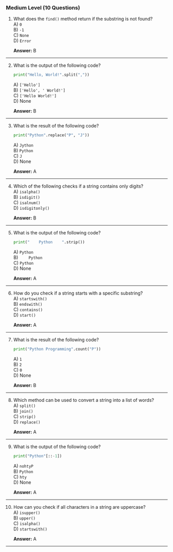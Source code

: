 ### **Medium Level (10 Questions)**

1. What does the `find()` method return if the substring is not found?</br>
   A) `0`  
   B) `-1`  
   C) `None`  
   D) `Error`  

   **Answer:** B  

---

2. What is the output of the following code?
   ```python
   print("Hello, World!".split(","))
   ```
   A) `['Hello']`  
   B) `['Hello', ' World!']`  
   C) `['Hello World!']`  
   D) None  

   **Answer:** B  

---

3. What is the result of the following code?
   ```python
   print("Python".replace("P", "J"))
   ```
   A) `Jython`  
   B) `Python`  
   C) `J`  
   D) None  

   **Answer:** A  

---

4. Which of the following checks if a string contains only digits?</br>
   A) `isalpha()`  
   B) `isdigit()`  
   C) `isalnum()`  
   D) `isdigitonly()`  

   **Answer:** B  

---

5. What is the output of the following code?
   ```python
   print("    Python    ".strip())
   ```
   A) `Python`  
   B) `    Python`  
   C) `Python    `  
   D) None  

   **Answer:** A  

---

6. How do you check if a string starts with a specific substring?</br>
   A) `startswith()`  
   B) `endswith()`  
   C) `contains()`  
   D) `start()`  

   **Answer:** A  

---

7. What is the result of the following code?
   ```python
   print("Python Programming".count("P"))
   ```
   A) `1`  
   B) `2`  
   C) `0`  
   D) None  

   **Answer:** B  

---

8. Which method can be used to convert a string into a list of words?</br>
   A) `split()`  
   B) `join()`  
   C) `strip()`  
   D) `replace()`  

   **Answer:** A  

---

9. What is the output of the following code?
   ```python
   print("Python"[::-1])
   ```
   A) `nohtyP`  
   B) `Python`  
   C) `hty`  
   D) None  

   **Answer:** A  

---

10. How can you check if all characters in a string are uppercase?</br>
    A) `isupper()`  
    B) `upper()`  
    C) `isalpha()`  
    D) `startswith()`  

    **Answer:** A  

---

